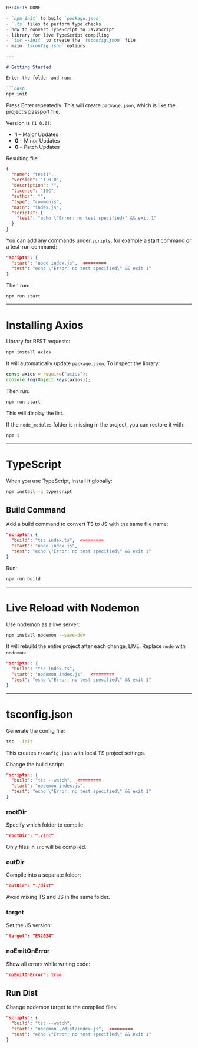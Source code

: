 ````markdown
03:46:15 DONE

- `npm init` to build `package.json`
- `.ts` files to perform type checks
- how to convert TypeScript to JavaScript
- library for live TypeScript compiling
- `tsc --init` to create the `tsconfig.json` file
- main `tsconfig.json` options

---

# Getting Started

Enter the folder and run:

```bash
npm init
````

Press Enter repeatedly. This will create `package.json`, which is like the project’s passport file.

Version is `(1.0.0)`:

* **1** – Major Updates
* **0** – Minor Updates
* **0** – Patch Updates

Resulting file:

```json
{
  "name": "test1",
  "version": "1.0.0",
  "description": "",
  "license": "ISC",
  "author": "",
  "type": "commonjs",
  "main": "index.js",
  "scripts": {
    "test": "echo \"Error: no test specified\" && exit 1"
  }
}
```

You can add any commands under `scripts`, for example a start command or a test-run command:

```json
"scripts": {
  "start": "node index.js",  <========
  "test": "echo \"Error: no test specified\" && exit 1"
}
```

Then run:

```bash
npm run start
```

---

# Installing Axios

Library for REST requests:

```bash
npm install axios
```

It will automatically update `package.json`. To inspect the library:

```js
const axios = require("axios");
console.log(Object.keys(axios));
```

Then run:

```bash
npm run start
```

This will display the list.

If the `node_modules` folder is missing in the project, you can restore it with:

```bash
npm i
```

---

# TypeScript

When you use TypeScript, install it globally:

```bash
npm install -g typescript
```

## Build Command

Add a build command to convert TS to JS with the same file name:

```json
"scripts": {
  "build": "tsc index.ts",  <========
  "start": "node index.js",
  "test": "echo \"Error: no test specified\" && exit 1"
}
```

Run:

```bash
npm run build
```

---

# Live Reload with Nodemon

Use nodemon as a live server:

```bash
npm install nodemon --save-dev
```

It will rebuild the entire project after each change, LIVE. Replace `node` with `nodemon`:

```json
"scripts": {
  "build": "tsc index.ts",
  "start": "nodemon index.js",  <========
  "test": "echo \"Error: no test specified\" && exit 1"
}
```

---

# tsconfig.json

Generate the config file:

```bash
tsc --init
```

This creates `tsconfig.json` with local TS project settings.

Change the build script:

```json
"scripts": {
  "build": "tsc --watch",  <========
  "start": "nodemon index.js",
  "test": "echo \"Error: no test specified\" && exit 1"
}
```

### rootDir

Specify which folder to compile:

```json
"rootDir": "./src"
```

Only files in `src` will be compiled.

### outDir

Compile into a separate folder:

```json
"outDir": "./dist"
```

Avoid mixing TS and JS in the same folder.

### target

Set the JS version:

```json
"target": "ES2024"
```

### noEmitOnError

Show all errors while writing code:

```json
"noEmitOnError": true
```

## Run Dist

Change nodemon target to the compiled files:

```json
"scripts": {
  "build": "tsc --watch",
  "start": "nodemon ./dist/index.js",  <========
  "test": "echo \"Error: no test specified\" && exit 1"
}
```

```
```

